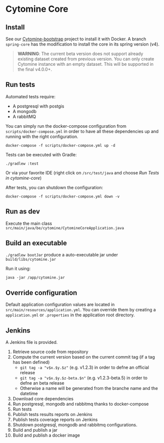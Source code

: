 # Cytomine Core

## Install

See our [Cytomine-bootstrap](https://github.com/cytomine/Cytomine-bootstrap) project to install it with Docker.
A branch `spring-core` has the modification to install the core in its spring version (v4).

>  **WARNING**: The current beta version does not support already existing dataset created from previous version. You can only create Cytomine instance with an empty dataset. 
> This will be supported in the final v4.0.0+.

## Run tests

Automated tests require:
* A postgresql with postgis
* A mongodb
* A rabbitMQ

You can simply run the docker-compose configuration from `scripts/docker-compose.yml` in order to have all these dependencies up and running with the right configuration.

`docker-compose -f scripts/docker-compose.yml up -d`

Tests can be executed with Gradle:

`./gradlew :test`

Or via your favorite IDE (right click on `/src/test/java` and choose *Run Tests in cytomine-core*)

After tests, you can shutdown the configuration:

`docker-compose -f scripts/docker-compose.yml down -v`

## Run as dev

Execute the main class `src/main/java/be/cytomine/CytomineCoreApplication.java` 

## Build an executable

`./gradlew bootJar` produce a auto-executable jar under `build/libs/cytomine.jar`

Run it using:

`java -jar /app/cytomine.jar`

## Override configuration

Default application configuration values are located in `src/main/resources/application.yml`.
You can override them by creating a `application.yml` or `.properties` in the application root directory.

## Jenkins

A Jenkins file is provided.

1. Retrieve source code from repository
2. Compute the current version based on the current commit tag (if a tag has been defined)
    * `git tag -a "v$x.$y.$z"` (e.g. v1.2.3) in order to defne an official release
    * `git tag -a "v$x.$y.$z-beta.$n"` (e.g. v1.2.3-beta.5) in order to defne an beta release
    * Otherwise a name will be generated from the branche name and the datetime
3. Download core dependencies
4. Run postgresql, mongodb and rabbitmq thanks to docker-compose
5. Run tests
6. Publish tests results reports on Jenkins
7. Publish tests coverage reports on Jenkins
8. Shutdown postgresql, mongodb and rabbitmq configurations.
9. Build and publish a jar
10. Build and publish a docker image 
